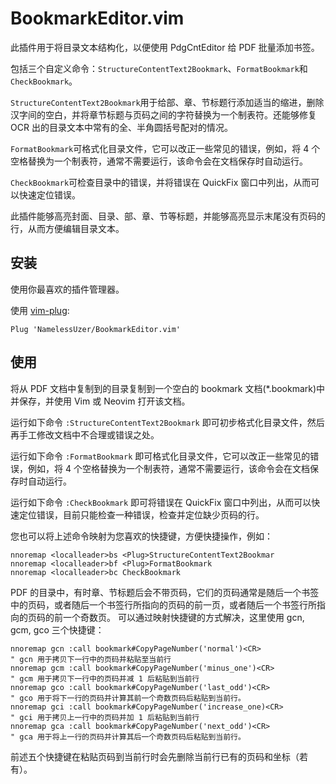 # BookmarkEditor.vim

此插件用于将目录文本结构化，以便使用 PdgCntEditor 给 PDF 批量添加书签。

包括三个自定义命令：`StructureContentText2Bookmark`、`FormatBookmark`和`CheckBookmark`。

`StructureContentText2Bookmark`用于给部、章、节标题行添加适当的缩进，删除汉字间的空白，并将章节标题与页码之间的字符替换为一个制表符。还能够修复 OCR 出的目录文本中常有的全、半角圆括号配对的情况。

`FormatBookmark`可格式化目录文件，它可以改正一些常见的错误，例如，将 4 个空格替换为一个制表符，通常不需要运行，该命令会在文档保存时自动运行。

`CheckBookmark`可检查目录中的错误，并将错误在 QuickFix 窗口中列出，从而可以快速定位错误。

此插件能够高亮封面、目录、部、章、节等标题，并能够高亮显示末尾没有页码的行，从而方便编辑目录文本。

## 安装

使用你最喜欢的插件管理器。

使用 [vim-plug](https://github.com/junegunn/vim-plug):

```
Plug 'NamelessUzer/BookmarkEditor.vim'
```

## 使用

将从 PDF 文档中复制到的目录复制到一个空白的 bookmark 文档(\*.bookmark)中并保存，并使用 Vim 或 Neovim 打开该文档。

运行如下命令
`:StructureContentText2Bookmark`
即可初步格式化目录文件，然后再手工修改文档中不合理或错误之处。

运行如下命令
`:FormatBookmark`
即可格式化目录文件，它可以改正一些常见的错误，例如，将 4 个空格替换为一个制表符，通常不需要运行，该命令会在文档保存时自动运行。

运行如下命令
`:CheckBookmark`
即可将错误在 QuickFix 窗口中列出，从而可以快速定位错误，目前只能检查一种错误，检查并定位缺少页码的行。

您也可以将上述命令映射为您喜欢的快捷键，方便快捷操作，例如：

```VimScript
nnoremap <localleader>bs <Plug>StructureContentText2Bookmar
nnoremap <localleader>bf <Plug>FormatBookmark
nnoremap <localleader>bc CheckBookmark
```

PDF 的目录中，有时章、节标题后会不带页码，它们的页码通常是随后一个书签中的页码，或者随后一个书签行所指向的页码的前一页，或者随后一个书签行所指向的页码的前一个奇数页。
可以通过映射快捷键的方式解决，这里使用 gcn, gcm, gco 三个快捷键：

```VimScript
nnoremap gcn :call bookmark#CopyPageNumber('normal')<CR>
" gcn 用于拷贝下一行中的页码并粘贴至当前行
nnoremap gcm :call bookmark#CopyPageNumber('minus_one')<CR>
" gcm 用于拷贝下一行中的页码并减 1 后粘贴到当前行
nnoremap gco :call bookmark#CopyPageNumber('last_odd')<CR>
" gco 用于将下一行的页码并计算其前一个奇数页码后粘贴到当前行。
nnoremap gci :call bookmark#CopyPageNumber('increase_one)<CR>
" gci 用于拷贝上一行中的页码并加 1 后粘贴到当前行
nnoremap gca :call bookmark#CopyPageNumber('next_odd')<CR>
" gca 用于将上一行的页码并计算其后一个奇数页码后粘贴到当前行。
```

前述五个快捷键在粘贴页码到当前行时会先删除当前行已有的页码和坐标（若有）。
